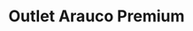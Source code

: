 ---
title: "Outlet Arauco Premium"
url: /san-pedro-de-la-paz/outlet-arauco-premium/
shop: Einkaufszentrum
---